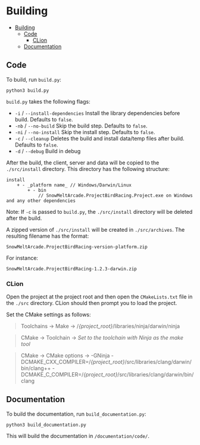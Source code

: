 # Building

- [Building](#building)
  - [Code](#code)
    - [CLion](#clion)
  - [Documentation](#documentation)

## Code

To build, run `build.py`:
```
python3 build.py
```

`build.py` takes the following flags:
* `-i` / `--install-dependencies`
    Install the library dependencies before build. Defaults to `false`.
* `-nb` / `--no-build`
    Skip the build step. Defaults to `false`.
* `-ni` / `--no-install`
    Skip the install step. Defaults to `false`.
* `-c` / `--cleanup`
    Deletes the build and install data/temp files after build. Defaults to `false`.
* `-d` / `--debug`
    Build in debug

After the build, the client, server and data will be copied to the `./src/install` directory. This directory has the following structure:

```
install
    + - _platform name_ // Windows/Darwin/Linux
        + - bin
            // SnowMeltArcade.ProjectBirdRacing.Project.exe on Windows and any other dependencies
```

Note: If `-c` is passed to `build.py`, the `./src/install` directory will be deleted after the build.

A zipped version of `./src/install` will be created in `./src/archives`. The resulting filename has the format:
```
SnowMeltArcade.ProjectBirdRacing-version-platform.zip
```

For instance:
```
SnowMeltArcade.ProjectBirdRacing-1.2.3-darwin.zip
```

### CLion

Open the project at the project root and then open the `CMakeLists.txt` file in the `./src` directory. CLion should then prompt you to load the project.

Set the CMake settings as follows:

> Toolchains -> Make -> /*{project_root}*/libraries/ninja/darwin/ninja

> CMake -> Toolchain -> *Set to the toolchain with Ninja as the make tool*

> CMake -> CMake options -> -GNinja -DCMAKE_CXX_COMPILER=/*{project_root}*/src/libraries/clang/darwin/bin/clang++ -DCMAKE_C_COMPILER=/*{project_root}*/src/libraries/clang/darwin/bin/clang

## Documentation

To build the documentation, run `build_documentation.py`:
```
python3 build_documentation.py
```

This will build the documentation in `/documentation/code/`.
